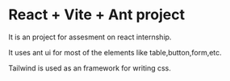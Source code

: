 # React + Vite + Ant project

It is an project for assesment on react internship.

It uses ant ui for most of the elements like table,button,form,etc.

Tailwind is used as an framework for writing css.

